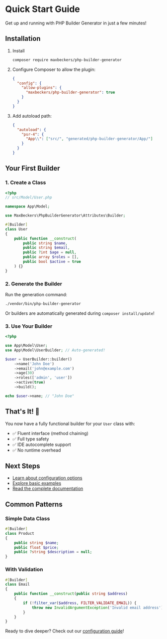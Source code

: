# Quick Start Guide

Get up and running with PHP Builder Generator in just a few minutes!

## Installation

1. Install 
   ```bash
   composer require maxbeckers/php-builder-generator
   ```
  
2. Configure Composer to allow the plugin:
   ```json
   {
     "config": {
       "allow-plugins": {
         "maxbeckers/php-builder-generator": true
       }
     }
   }
   ```

3. Add autoload path:
   ```json
   {
     "autoload": {
       "psr-4": {
         "App\\": ["src/", "generated/php-builder-generator/App/"]
       }
     }
   }
   ```

## Your First Builder

### 1. Create a Class

```php
<?php
// src/Model/User.php

namespace App\Model;

use MaxBeckers\PhpBuilderGenerator\Attributes\Builder;

#[Builder]
class User
{
    public function __construct(
        public string $name,
        public string $email,
        public ?int $age = null,
        public array $roles = [],
        public bool $active = true
    ) {}
}
```

### 2. Generate the Builder

Run the generation command:

```bash
./vendor/bin/php-builder-generator
```

Or builders are automatically generated during `composer install/update`!

### 3. Use Your Builder

```php
<?php

use App\Model\User;
use App\Model\UserBuilder; // Auto-generated!

$user = UserBuilder::builder()
    ->name('John Doe')
    ->email('john@example.com')
    ->age(30)
    ->roles(['admin', 'user'])
    ->active(true)
    ->build();

echo $user->name; // "John Doe"
```

## That's It! 🎉

You now have a fully functional builder for your `User` class with:
- ✅ Fluent interface (method chaining)
- ✅ Full type safety
- ✅ IDE autocomplete support
- ✅ No runtime overhead

## Next Steps

- [Learn about configuration options](../features/configuration.md)
- [Explore basic examples](../examples/basic-examples.md)
- [Read the complete documentation](../index.md)

## Common Patterns

### Simple Data Class
```php
#[Builder]
class Product
{
    public string $name;
    public float $price;
    public ?string $description = null;
}
```

### With Validation
```php
#[Builder]
class Email
{
    public function __construct(public string $address)
    {
        if (!filter_var($address, FILTER_VALIDATE_EMAIL)) {
            throw new InvalidArgumentException('Invalid email address');
        }
    }
}
```

Ready to dive deeper? Check out our [configuration guide](../features/configuration.md)!
